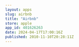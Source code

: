 ```yaml
---
layout: apps
slug: airbnb
title: "Airbnb"
store: apple
app_id: 401626263
date: 2024-04-17T17:00:16Z
published: 2010-11-10T20:28:11Z
---
```

